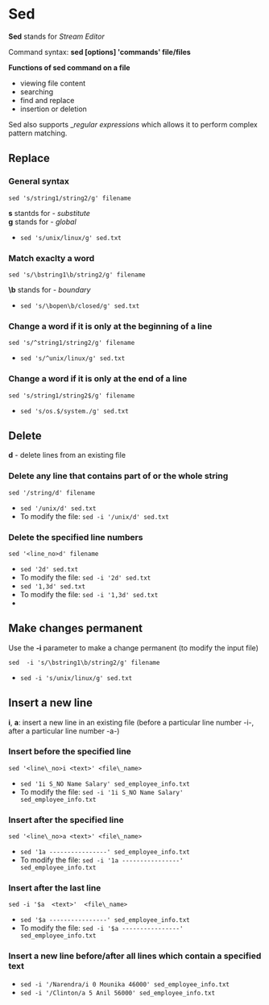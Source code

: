 
# Sed

__Sed__ stands for _Stream Editor_

Command syntax: __sed [options] 'commands' file/files__


__Functions of sed command on a file__
* viewing file content
* searching
* find and replace
* insertion or deletion

Sed also supports __regular expressions_ which allows it to perform complex pattern matching.
 
## Replace
 
### General syntax
```
sed 's/string1/string2/g' filename
```
__s__ stantds for - _substitute_\
__g__ stands for - _global_

* `sed 's/unix/linux/g' sed.txt`
 
### Match exaclty a word
```
sed 's/\bstring1\b/string2/g' filename
```
__\b__ stands for - _boundary_
 
* `sed 's/\bopen\b/closed/g' sed.txt`
 
### Change a word if it is only at the beginning of a line
```
sed 's/^string1/string2/g' filename
```
 * `sed 's/^unix/linux/g' sed.txt`
 
### Change a word if it is only at the end of a line
```
sed 's/string1/string2$/g' filename
```
* `sed 's/os.$/system./g' sed.txt`

## Delete

__d__ - delete lines from an existing file

### Delete any line that contains part of or the whole string
```
sed '/string/d' filename
```
* `sed '/unix/d' sed.txt`
* To modify the file: `sed -i '/unix/d' sed.txt`

### Delete the specified line numbers
```
sed '<line_no>d' filename
```

* `sed '2d' sed.txt`
* To modify the file: `sed -i '2d' sed.txt`
* `sed '1,3d' sed.txt`
* To modify the file: `sed -i '1,3d' sed.txt`
* 
## Make changes permanent
Use the __-i__ parameter to make a change permanent (to modify the input file)
```
sed  -i 's/\bstring1\b/string2/g' filename
```
* `sed -i 's/unix/linux/g' sed.txt`

## Insert a new line

__i__, __a__: insert a new line in an existing file (before a particular line number -i-, after a particular line number -a-)

### Insert before the specified line
```
sed '<line\_no>i <text>' <file\_name>
```
* `sed '1i S_NO Name Salary' sed_employee_info.txt`
* To modify the file: `sed -i '1i S_NO Name Salary' sed_employee_info.txt`
 
### Insert after the specified line
```
sed '<line\_no>a <text>' <file\_name>
```
* `sed '1a ----------------' sed_employee_info.txt`
* To modify the file: `sed -i '1a ----------------' sed_employee_info.txt`
 
### Insert after the last line
```
sed -i '$a  <text>'  <file\_name>
```
* `sed '$a ----------------' sed_employee_info.txt`
* To modify the file: `sed -i '$a ----------------' sed_employee_info.txt`

### Insert a new line before/after all lines which contain a specified text
* `sed -i '/Narendra/i 0 Mounika 46000' sed_employee_info.txt`
* `sed -i '/Clinton/a 5 Anil 56000' sed_employee_info.txt`

